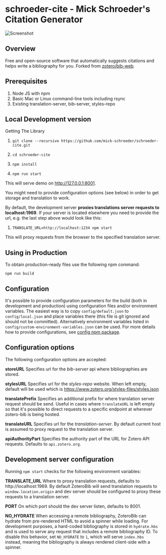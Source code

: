 # schroeder-cite - Mick Schroeder's Citation Generator

![Screenshot](https://github.com/mick-schroeder/schroeder-cite/raw/master/src/static/images/schroeder-cite.gif)

Overview
--------
Free and open-source software that automatically suggests citations and helps write a bibliography for you. Forked from [zotero/bib-web](https://github.com/zotero/bib-web).


Prerequisites
------------

1. Node JS with npm
1. Basic Mac or Linux command-line tools including rsync
1. Existing translation-server, bib-server, styles-repo

Local Development version
----------

Getting The Library

1. `git clone --recursive https://github.com/mick-schroeder/schroeder-cite.git`

1. `cd schroeder-cite`

1. `npm install`

1. `npm run start`

This will serve demo on http://127.0.0.1:8001. 

You might need to provide configuration options (see below) in order to get storage and translation to work. 

By default, the development server **proxies translations server requests to localhost:1969**. If your server is located elsewhere you need to provide the url, e.g. the last step above would look like this:

1. `TRANSLATE_URL=http://localhost:1234 npm start`

This will proxy requests from the browser to the specified translation server.

Using in Production
-------------------

To obtain production-ready files use the following npm command:

`npm run build`

Configuration
-------------

It's possible to provide configuration parameters for the build (both in development and production) using configuration files and/or environment variables. The easiest way is to copy `config/default.json` to `config/local.json` and place variables there (this file is git ignored and should not be committed). Alternatively environment variables listed in `config/custom-environment-variables.json` can be used. For more details how to provide configurations, see [config npm package](https://github.com/lorenwest/node-config).

Configuration options
--------------

The following configuration options are accepted:

**storeURL**
Specifies url for the *bib-server* api where bibliographies are stored. 

**stylesURL**
Specifies url for the *styles-repo* website. When left empty, default will be used which is https://www.zotero.org/styles-files/styles.json

**translatePrefix**
Specifies an additional prefix for where translation server request should be send. Useful in cases where `translateURL` is left empty so that it's possible to direct requests to a specific endpoint at wherever zotero-bib is being hosted.

**translateURL**
Specifies url for the *translation-server*. By default current host is assumed to proxy request to the translation server.

**apiAuthorityPart**
Specifies the authority part of the URL for Zotero API requests. Defaults to `api.zotero.org`.

Development server configuration
--------------

Running `npm start` checks for the following environment variables:

**TRANSLATE_URL**
Where to proxy translation requests, defaults to http://localhost:1969. By default ZoteroBib will send translation requests to `window.location.origin` and dev server should be configured to proxy these requests to a translation server.

**PORT**
On which port should the dev server listen, defaults to 8001.

**NO_HYDRATE**
When accessing a remote bibliography, ZoteroBib can hydrate from pre-rendered HTML to avoid a spinner while loading. For development purposes, a hard-coded bibliography is stored in `hydrate.hbs` and is used to serve any request that includes a remote bibliography ID. To disable this behavior, set `NO_HYDRATE` to `1`, which will serve `index.hbs` instead, meaning the bibliography is always rendered client-side with a spinner.